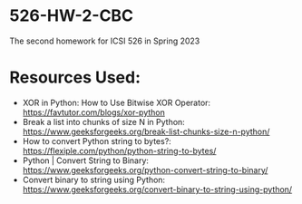 # 526-HW-2-CBC
The second homework for ICSI 526 in Spring 2023


# Resources Used:
- XOR in Python: How to Use Bitwise XOR Operator: https://favtutor.com/blogs/xor-python
- Break a list into chunks of size N in Python: https://www.geeksforgeeks.org/break-list-chunks-size-n-python/
- How to convert Python string to bytes?: https://flexiple.com/python/python-string-to-bytes/
- Python | Convert String to Binary: https://www.geeksforgeeks.org/python-convert-string-to-binary/
- Convert binary to string using Python: https://www.geeksforgeeks.org/convert-binary-to-string-using-python/
